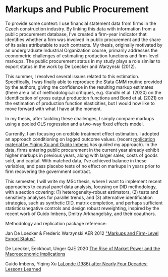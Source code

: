 # Markups and Public Procurement

To provide some context:
I use financial statement data from firms in the Czech construction industry. By linking this data with information from a public procurement database, I’ve created a firm-year indicator that identifies whether a firm was involved in public procurement and the share of its sales attributable to such contracts. My thesis, originally motivated by an undergraduate Industrial Organization course, primarily addresses the econometric challenges of estimating production functions and firm-level markups. The public procurement status in my study plays a role similar to export status in the work by De Loecker and Warzynski (2012).

This summer, I resolved several issues related to this estimation. Specifically, I was finally able to reproduce the Stata GMM routine provided by the authors, giving me confidence in the resulting markup estimates (there are a lot of methodological critiques, e.g. Gandhi et al. (2020) on the identification of gross output production functions and Bond et al. (2021) on the estimation of production function elasticities, but I would now like to move forward with what I have at the moment.

In my thesis, after tackling these challenges, I simply compare markups using a pooled OLS regression and a two-way fixed effects model.

Currently, I am focusing on credible treatment effect estimation. I adopted an approach conditioning on lagged outcome values. (recent [replication material by Yiqing Xu and Guido Imbens](https://github.com/xuyiqing/lalonde) has guided my approach). In the data, firms entering public procurement in the current year already exhibit higher markups in previous years, along with larger sales, costs of goods sold, and capital. With matched data, I’ve achieved balance in these variables, and pass placebo tests of  no effect on markups in years prior to firm recovering the government contract.

This semester, I will write my MSc thesis, where I want to implement recent approaches to causal panel data analysis, focusing on DID methodology, with a section covering: (1) heterogeneity-robust estimators, (2) tests and sensitivity analyses for parallel trends, and (3) alternative identification strategies, such as synthetic DID, matrix completion, and perhaps sufficient statistics/negative controls and design robust reweighting, inspired by the recent work of Guido Imbens, Dmitry Arkhangelsky, and their coauthors.


Methodology and replication package reference: 

Jan De Loecker & Frederic Warzynski AER 2012 ["Markups and Firm-Level Export Status"](https://www.aeaweb.org/articles?id=10.1257/aer.102.6.2437)

De Loecker, Eeckhout, Unger QJE 2020 [The Rise of Market Power and the Macroeconomic Implications](https://academic.oup.com/qje/article/135/2/561/5714769?login=true)
    
Guido Imbens, Yiqing Xu [LaLonde (1986) after Nearly Four Decades: Lessons Learned](https://arxiv.org/abs/2406.00827)



